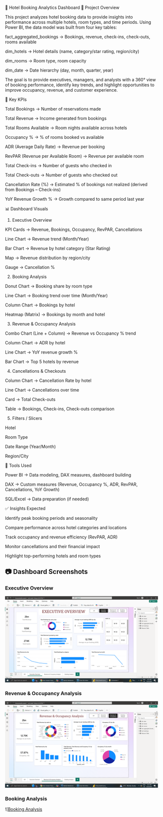 🏨 Hotel Booking Analytics Dashboard
📌 Project Overview

This project analyzes hotel booking data to provide insights into performance across multiple hotels, room types, and time periods. Using Power BI, the data model was built from four key tables:

fact_aggregated_bookings → Bookings, revenue, check-ins, check-outs, rooms available

dim_hotels → Hotel details (name, category/star rating, region/city)

dim_rooms → Room type, room capacity

dim_date → Date hierarchy (day, month, quarter, year)

The goal is to provide executives, managers, and analysts with a 360° view of booking performance, identify key trends, and highlight opportunities to improve occupancy, revenue, and customer experience.

🎯 Key KPIs

Total Bookings → Number of reservations made

Total Revenue → Income generated from bookings

Total Rooms Available → Room nights available across hotels

Occupancy % → % of rooms booked vs available

ADR (Average Daily Rate) → Revenue per booking

RevPAR (Revenue per Available Room) → Revenue per available room

Total Check-ins → Number of guests who checked in

Total Check-outs → Number of guests who checked out

Cancellation Rate (%) → Estimated % of bookings not realized (derived from Bookings – Check-ins)

YoY Revenue Growth % → Growth compared to same period last year

📊 Dashboard Visuals
1. Executive Overview

KPI Cards → Revenue, Bookings, Occupancy, RevPAR, Cancellations

Line Chart → Revenue trend (Month/Year)

Bar Chart → Revenue by hotel category (Star Rating)

Map → Revenue distribution by region/city

Gauge → Cancellation %

2. Booking Analysis

Donut Chart → Booking share by room type

Line Chart → Booking trend over time (Month/Year)

Column Chart → Bookings by hotel

Heatmap (Matrix) → Bookings by month and hotel

3. Revenue & Occupancy Analysis

Combo Chart (Line + Column) → Revenue vs Occupancy % trend

Column Chart → ADR by hotel

Line Chart → YoY revenue growth %

Bar Chart → Top 5 hotels by revenue

4. Cancellations & Checkouts

Column Chart → Cancellation Rate by hotel

Line Chart → Cancellations over time

Card → Total Check-outs

Table → Bookings, Check-ins, Check-outs comparison

5. Filters / Slicers

Hotel

Room Type

Date Range (Year/Month)

Region/City

🚀 Tools Used

Power BI → Data modeling, DAX measures, dashboard building

DAX → Custom measures (Revenue, Occupancy %, ADR, RevPAR, Cancellations, YoY Growth)

SQL/Excel → Data preparation (if needed)

✅ Insights Expected

Identify peak booking periods and seasonality

Compare performance across hotel categories and locations

Track occupancy and revenue efficiency (RevPAR, ADR)

Monitor cancellations and their financial impact

Highlight top-performing hotels and room types


## 📷 Dashboard Screenshots
### Executive Overview
![Executive Overview](https://github.com/anushka-kave/Data-Analysis-Projects/blob/fc76f7b12ae6bd6739c96f4d5500ad8f3f400224/Power%20BI-Project/2025-09-23%20(2).png)

### Revenue & Occupancy Analysis
![Revenue & Occupancy Analysis](https://github.com/anushka-kave/Data-Analysis-Projects/blob/ca14180abe7d7dc5a4f9491df26c92dc6314bb78/Power%20BI-Project/2025-09-23.png)

### Booking Analysis
![[Booking Analysis](https://github.com/anushka-kave/Data-Analysis-Projects/blob/dff5a09ff3573a542821167227142d25125ef1c4/Power%20BI-Project/2025-09-23%20(3).png)

